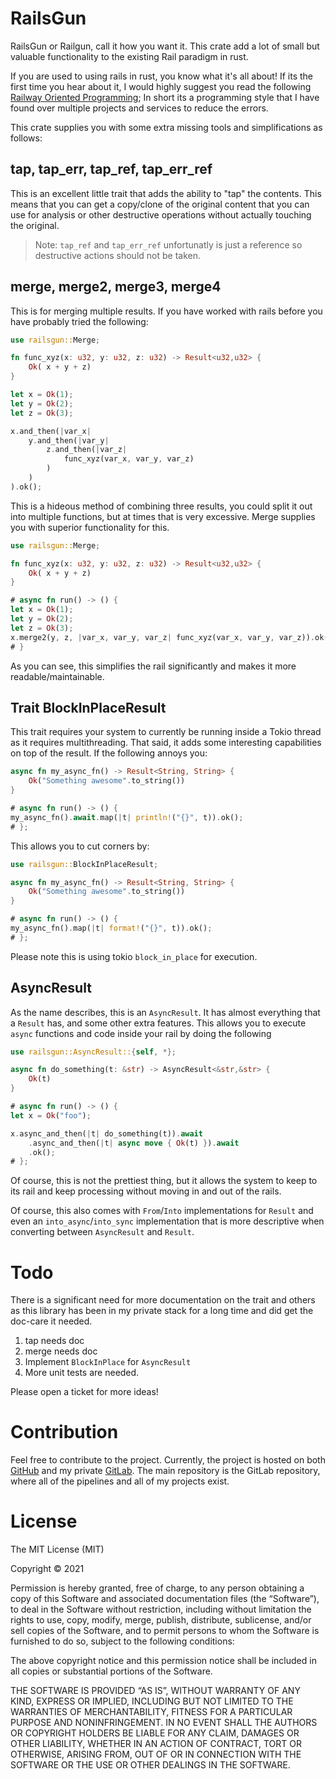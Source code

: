 # RailsGun

RailsGun or Railgun, call it how you want it.
This crate add a lot of small but valuable functionality to the existing
Rail paradigm in rust.

If you are used to using rails in rust, you know what it's all about! If
its the first time you hear about it, I would highly suggest you read
the following [Railway Oriented Programming](https://fsharpforfunandprofit.com/rop/);
In short its a programming style that I have found over multiple projects
and services to reduce the errors.

This crate supplies you with some extra missing tools and simplifications
as follows:

## tap, tap_err, tap_ref, tap_err_ref
This is an excellent little trait that adds the ability to "tap" the contents.
This means that you can get a copy/clone of the original content that
you can use for analysis or other destructive operations without
actually touching the original.

> Note:
> `tap_ref` and `tap_err_ref` unfortunatly
> is just a reference so destructive actions should not be taken.

## merge, merge2, merge3, merge4

This is for merging multiple results. If you have worked with rails
before you have probably tried the following:

```rust
use railsgun::Merge;

fn func_xyz(x: u32, y: u32, z: u32) -> Result<u32,u32> {
    Ok( x + y + z)
}

let x = Ok(1);
let y = Ok(2);
let z = Ok(3);

x.and_then(|var_x|
    y.and_then(|var_y|
        z.and_then(|var_z|
            func_xyz(var_x, var_y, var_z)
        )
    )
).ok();
```
This is a hideous method of combining three results, you could
split it out into multiple functions, but at times that is very
excessive. Merge supplies you with superior functionality for this.
```rust
use railsgun::Merge;

fn func_xyz(x: u32, y: u32, z: u32) -> Result<u32,u32> {
    Ok( x + y + z)
}

# async fn run() -> () {
let x = Ok(1);
let y = Ok(2);
let z = Ok(3);
x.merge2(y, z, |var_x, var_y, var_z| func_xyz(var_x, var_y, var_z)).ok();
# }
```
As you can see, this simplifies the rail significantly and makes
it more readable/maintainable.


## Trait BlockInPlaceResult
This trait requires your system to currently be running
inside a Tokio thread as it requires multithreading. That said, it adds some
interesting capabilities on top of the result.
If the following annoys you:

```rust
async fn my_async_fn() -> Result<String, String> {
    Ok("Something awesome".to_string())
}

# async fn run() -> () {
my_async_fn().await.map(|t| println!("{}", t)).ok();
# };
```
This allows you to cut corners by:
```rust
use railsgun::BlockInPlaceResult;

async fn my_async_fn() -> Result<String, String> {
    Ok("Something awesome".to_string())
}

# async fn run() -> () {
my_async_fn().map(|t| format!("{}", t)).ok();
# };
```
Please note this is using tokio `block_in_place` for execution.

## AsyncResult
As the name describes, this is an `AsyncResult`. It has almost everything
that a `Result` has, and some other extra features.
This allows you to execute `async` functions and code inside your rail
by doing the following

```rust
use railsgun::AsyncResult::{self, *};

async fn do_something(t: &str) -> AsyncResult<&str,&str> {
    Ok(t)
}

# async fn run() -> () {
let x = Ok("foo");

x.async_and_then(|t| do_something(t)).await
    .async_and_then(|t| async move { Ok(t) }).await
    .ok();
# };
```
Of course, this is not the prettiest thing, but it allows the system to
keep to its rail and keep processing without moving in and out of the rails.

Of course, this also comes with `From`/`Into` implementations for `Result`
and even an `into_async`/`into_sync` implementation that is more descriptive
when converting between `AsyncResult` and `Result`.

# Todo
There is a significant need for more documentation on the trait and others
as this library has been in my private stack for a long time and did get the
doc-care it needed.
1. tap needs doc
2. merge needs doc
3. Implement `BlockInPlace` for `AsyncResult`
4. More unit tests are needed.

Please open a ticket for more ideas!

# Contribution
Feel free to contribute to the project. Currently, the project is hosted
on both [GitHub](https://github.com/nebula-technologies/Railgun) and
my private [GitLab](https://gitlab.nebula.technology/rust/railsgun).
The main repository is the GitLab repository, where all of the pipelines
and all of my projects exist.

# License
The MIT License (MIT)

Copyright © 2021 <copyright holders>

Permission is hereby granted, free of charge, to any person obtaining a copy of this Software
and associated documentation files (the “Software”), to deal in the Software without restriction,
including without limitation the rights to use, copy, modify, merge, publish, distribute,
sublicense, and/or sell copies of the Software, and to permit persons to whom the Software is
furnished to do so, subject to the following conditions:

The above copyright notice and this permission notice shall be included in all copies or
substantial portions of the Software.

THE SOFTWARE IS PROVIDED “AS IS”, WITHOUT WARRANTY OF ANY KIND, EXPRESS OR IMPLIED, INCLUDING
BUT NOT LIMITED TO THE WARRANTIES OF MERCHANTABILITY, FITNESS FOR A PARTICULAR PURPOSE AND
NONINFRINGEMENT. IN NO EVENT SHALL THE AUTHORS OR COPYRIGHT HOLDERS BE LIABLE FOR ANY CLAIM,
DAMAGES OR OTHER LIABILITY, WHETHER IN AN ACTION OF CONTRACT, TORT OR OTHERWISE, ARISING FROM,
OUT OF OR IN CONNECTION WITH THE SOFTWARE OR THE USE OR OTHER DEALINGS IN THE SOFTWARE.
